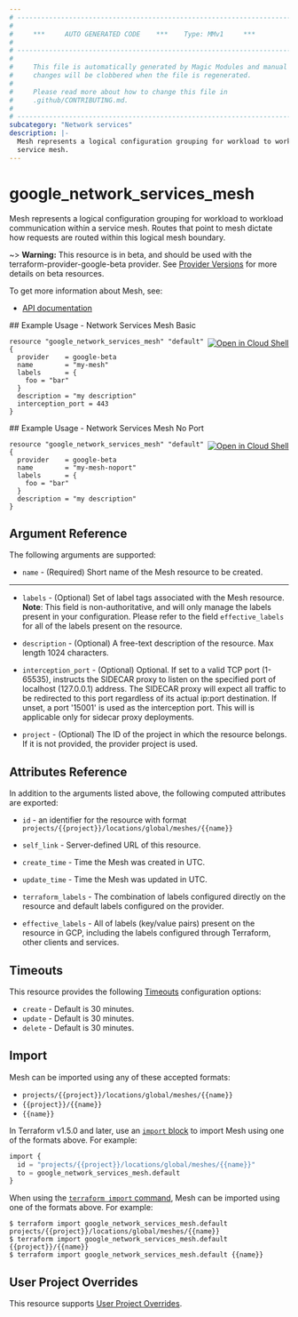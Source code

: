 ```yaml
---
# ----------------------------------------------------------------------------
#
#     ***     AUTO GENERATED CODE    ***    Type: MMv1     ***
#
# ----------------------------------------------------------------------------
#
#     This file is automatically generated by Magic Modules and manual
#     changes will be clobbered when the file is regenerated.
#
#     Please read more about how to change this file in
#     .github/CONTRIBUTING.md.
#
# ----------------------------------------------------------------------------
subcategory: "Network services"
description: |-
  Mesh represents a logical configuration grouping for workload to workload communication within a
  service mesh.
---
```


# google_network_services_mesh

Mesh represents a logical configuration grouping for workload to workload communication within a
service mesh. Routes that point to mesh dictate how requests are routed within this logical
mesh boundary.

~> **Warning:** This resource is in beta, and should be used with the terraform-provider-google-beta provider.
See [Provider Versions](https://terraform.io/docs/providers/google/guides/provider_versions.html) for more details on beta resources.

To get more information about Mesh, see:

* [API documentation](https://cloud.google.com/traffic-director/docs/reference/network-services/rest/v1beta1/projects.locations.meshes)

<div class = "oics-button" style="float: right; margin: 0 0 -15px">
  <a href="https://console.cloud.google.com/cloudshell/open?cloudshell_git_repo=https%3A%2F%2Fgithub.com%2Fterraform-google-modules%2Fdocs-examples.git&cloudshell_working_dir=network_services_mesh_basic&cloudshell_image=gcr.io%2Fcloudshell-images%2Fcloudshell%3Alatest&open_in_editor=main.tf&cloudshell_print=.%2Fmotd&cloudshell_tutorial=.%2Ftutorial.md" target="_blank">
    <img alt="Open in Cloud Shell" src="//gstatic.com/cloudssh/images/open-btn.svg" style="max-height: 44px; margin: 32px auto; max-width: 100%;">
  </a>
</div>
## Example Usage - Network Services Mesh Basic


```hcl
resource "google_network_services_mesh" "default" {
  provider    = google-beta
  name        = "my-mesh"
  labels      = {
    foo = "bar"
  }
  description = "my description"
  interception_port = 443
}
```
<div class = "oics-button" style="float: right; margin: 0 0 -15px">
  <a href="https://console.cloud.google.com/cloudshell/open?cloudshell_git_repo=https%3A%2F%2Fgithub.com%2Fterraform-google-modules%2Fdocs-examples.git&cloudshell_working_dir=network_services_mesh_no_port&cloudshell_image=gcr.io%2Fcloudshell-images%2Fcloudshell%3Alatest&open_in_editor=main.tf&cloudshell_print=.%2Fmotd&cloudshell_tutorial=.%2Ftutorial.md" target="_blank">
    <img alt="Open in Cloud Shell" src="//gstatic.com/cloudssh/images/open-btn.svg" style="max-height: 44px; margin: 32px auto; max-width: 100%;">
  </a>
</div>
## Example Usage - Network Services Mesh No Port


```hcl
resource "google_network_services_mesh" "default" {
  provider    = google-beta
  name        = "my-mesh-noport"
  labels      = {
    foo = "bar"
  }
  description = "my description"
}
```

## Argument Reference

The following arguments are supported:


* `name` -
  (Required)
  Short name of the Mesh resource to be created.


- - -


* `labels` -
  (Optional)
  Set of label tags associated with the Mesh resource.
  **Note**: This field is non-authoritative, and will only manage the labels present in your configuration.
  Please refer to the field `effective_labels` for all of the labels present on the resource.

* `description` -
  (Optional)
  A free-text description of the resource. Max length 1024 characters.

* `interception_port` -
  (Optional)
  Optional. If set to a valid TCP port (1-65535), instructs the SIDECAR proxy to listen on the
  specified port of localhost (127.0.0.1) address. The SIDECAR proxy will expect all traffic to
  be redirected to this port regardless of its actual ip:port destination. If unset, a port
  '15001' is used as the interception port. This will is applicable only for sidecar proxy
  deployments.

* `project` - (Optional) The ID of the project in which the resource belongs.
    If it is not provided, the provider project is used.


## Attributes Reference

In addition to the arguments listed above, the following computed attributes are exported:

* `id` - an identifier for the resource with format `projects/{{project}}/locations/global/meshes/{{name}}`

* `self_link` -
  Server-defined URL of this resource.

* `create_time` -
  Time the Mesh was created in UTC.

* `update_time` -
  Time the Mesh was updated in UTC.

* `terraform_labels` -
  The combination of labels configured directly on the resource
   and default labels configured on the provider.

* `effective_labels` -
  All of labels (key/value pairs) present on the resource in GCP, including the labels configured through Terraform, other clients and services.


## Timeouts

This resource provides the following
[Timeouts](https://developer.hashicorp.com/terraform/plugin/sdkv2/resources/retries-and-customizable-timeouts) configuration options:

- `create` - Default is 30 minutes.
- `update` - Default is 30 minutes.
- `delete` - Default is 30 minutes.

## Import


Mesh can be imported using any of these accepted formats:

* `projects/{{project}}/locations/global/meshes/{{name}}`
* `{{project}}/{{name}}`
* `{{name}}`


In Terraform v1.5.0 and later, use an [`import` block](https://developer.hashicorp.com/terraform/language/import) to import Mesh using one of the formats above. For example:

```tf
import {
  id = "projects/{{project}}/locations/global/meshes/{{name}}"
  to = google_network_services_mesh.default
}
```

When using the [`terraform import` command](https://developer.hashicorp.com/terraform/cli/commands/import), Mesh can be imported using one of the formats above. For example:

```
$ terraform import google_network_services_mesh.default projects/{{project}}/locations/global/meshes/{{name}}
$ terraform import google_network_services_mesh.default {{project}}/{{name}}
$ terraform import google_network_services_mesh.default {{name}}
```

## User Project Overrides

This resource supports [User Project Overrides](https://registry.terraform.io/providers/hashicorp/google/latest/docs/guides/provider_reference#user_project_override).
